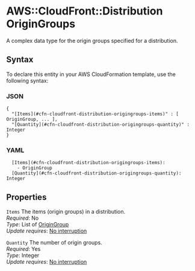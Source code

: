 # AWS::CloudFront::Distribution OriginGroups<a name="aws-properties-cloudfront-distribution-origingroups"></a>

A complex data type for the origin groups specified for a distribution\.

## Syntax<a name="aws-properties-cloudfront-distribution-origingroups-syntax"></a>

To declare this entity in your AWS CloudFormation template, use the following syntax:

### JSON<a name="aws-properties-cloudfront-distribution-origingroups-syntax.json"></a>

```
{
  "[Items](#cfn-cloudfront-distribution-origingroups-items)" : [ OriginGroup, ... ],
  "[Quantity](#cfn-cloudfront-distribution-origingroups-quantity)" : Integer
}
```

### YAML<a name="aws-properties-cloudfront-distribution-origingroups-syntax.yaml"></a>

```
  [Items](#cfn-cloudfront-distribution-origingroups-items):
    - OriginGroup
  [Quantity](#cfn-cloudfront-distribution-origingroups-quantity): Integer
```

## Properties<a name="aws-properties-cloudfront-distribution-origingroups-properties"></a>

`Items` <a name="cfn-cloudfront-distribution-origingroups-items"></a>
The items \(origin groups\) in a distribution\.  
_Required_: No  
_Type_: List of [OriginGroup](aws-properties-cloudfront-distribution-origingroup.md)  
_Update requires_: [No interruption](https://docs.aws.amazon.com/AWSCloudFormation/latest/UserGuide/using-cfn-updating-stacks-update-behaviors.html#update-no-interrupt)

`Quantity` <a name="cfn-cloudfront-distribution-origingroups-quantity"></a>
The number of origin groups\.  
_Required_: Yes  
_Type_: Integer  
_Update requires_: [No interruption](https://docs.aws.amazon.com/AWSCloudFormation/latest/UserGuide/using-cfn-updating-stacks-update-behaviors.html#update-no-interrupt)
